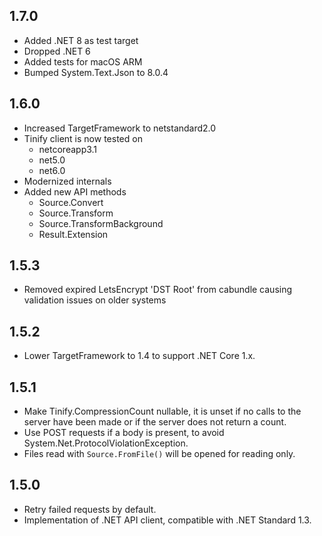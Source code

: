## 1.7.0
* Added .NET 8 as test target
* Dropped .NET 6
* Added tests for macOS ARM
* Bumped System.Text.Json to 8.0.4

## 1.6.0
* Increased TargetFramework to netstandard2.0
* Tinify client is now tested on
  * netcoreapp3.1
  * net5.0
  * net6.0
* Modernized internals
* Added new API methods
  * Source.Convert
  * Source.Transform
  * Source.TransformBackground
  * Result.Extension

## 1.5.3
* Removed expired LetsEncrypt 'DST Root' from cabundle causing validation issues on older systems

## 1.5.2
* Lower TargetFramework to 1.4 to support .NET Core 1.x.

## 1.5.1
* Make Tinify.CompressionCount nullable, it is unset if no calls to the
  server have been made or if the server does not return a count.
* Use POST requests if a body is present, to avoid System.Net.ProtocolViolationException.
* Files read with `Source.FromFile()` will be opened for reading only.

## 1.5.0
* Retry failed requests by default.
* Implementation of .NET API client, compatible with .NET Standard 1.3.
